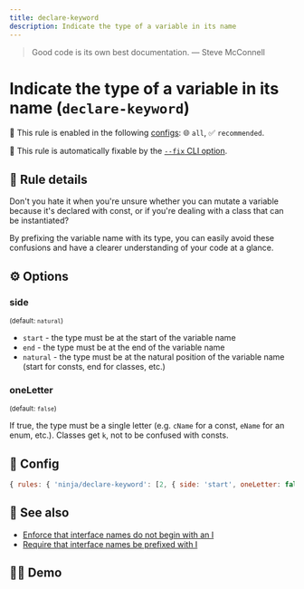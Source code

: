 ```yaml
---
title: declare-keyword
description: Indicate the type of a variable in its name
---
```


<script setup lang="ts">
import CodeEditor from '../../.vitepress/theme/components/code-editor.vue';
import {ruleName, presetConfigs, initialText} from '../../src/sample-code/declare-keyword';
</script>

> Good code is its own best documentation. — Steve McConnell

# Indicate the type of a variable in its name (`declare-keyword`)

💼 This rule is enabled in the following [configs](/configs/): 🌐 `all`, ✅
`recommended`.

🔧 This rule is automatically fixable by the
[`--fix` CLI option](https://eslint.org/docs/latest/user-guide/command-line-interface#--fix).

<!-- end auto-generated rule header -->

## 📖 Rule details

Don't you hate it when you're unsure whether you can mutate a variable because
it's declared with const, or if you're dealing with a class that can be
instantiated?

By prefixing the variable name with its type, you can easily avoid these
confusions and have a clearer understanding of your code at a glance.

## ⚙️ Options

### side

<sub>(default: `natural`)</sub>

- `start` - the type must be at the start of the variable name
- `end` - the type must be at the end of the variable name
- `natural` - the type must be at the natural position of the variable name
  (start for consts, end for classes, etc.)

### oneLetter

<sub>(default: `false`)</sub>

If true, the type must be a single letter (e.g. `cName` for a const, `eName` for
an enum, etc.). Classes get `k`, not to be confused with consts.

## 🔧 Config

```js
{ rules: { 'ninja/declare-keyword': [2, { side: 'start', oneLetter: false }] } }
```

## 🔗 See also

- [Enforce that interface names do not begin with an I](https://github.com/typescript-eslint/typescript-eslint/blob/main/packages/eslint-plugin/docs/rules/naming-convention.md#enforce-that-interface-names-do-not-begin-with-an-i)
- [Require that interface names be prefixed with I](https://github.com/bradzacher/eslint-plugin-typescript/blob/master/docs/rules/interface-name-prefix.md)

## 🧑‍💻 Demo

<CodeEditor :rule="ruleName" :text="initialText" :presetConfigs="presetConfigs" />
